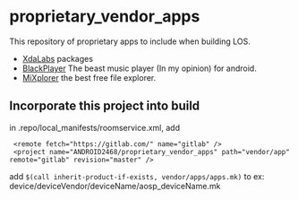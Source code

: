 # proprietary_vendor_apps

This repository of proprietary apps to include when building LOS.
 * [XdaLabs](https://forum.xda-developers.com/android/apps-games/labs-t3241866) packages
 * [BlackPlayer](https://play.google.com/store/apps/details?id=com.musicplayer.blackplayerfree&hl=en) The beast music player (In my opinion) for android.
 * [MiXplorer](https://forum.xda-developers.com/showthread.php?p=23109280#post23109280) the best free file explorer.

   
   
   
## Incorporate this project into build
in .repo/local_manifests/roomservice.xml, add
 ```
  <remote fetch="https://gitlab.com/" name="gitlab" />
  <project name="ANDROID2468/proprietary_vendor_apps" path="vendor/app" remote="gitlab" revision="master" />
 ```

add `$(call inherit-product-if-exists, vendor/apps/apps.mk)` to  ex: device/deviceVendor/deviceName/aosp_deviceName.mk

